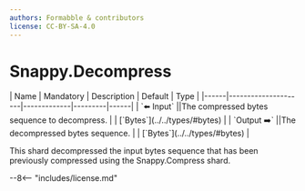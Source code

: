 ```yaml
---
authors: Formabble & contributors
license: CC-BY-SA-4.0
---
```



# Snappy.Decompress

<div class="sh-parameters" markdown="1">
| Name | Mandatory | Description | Default | Type |
|------|---------------------|-------------|---------|------|
| `⬅️ Input` ||The compressed bytes sequence to decompress. | | [`Bytes`](../../types/#bytes) |
| `Output ➡️` ||The decompressed bytes sequence. | | [`Bytes`](../../types/#bytes) |

</div>

This shard decompressed the input bytes sequence that has been previously compressed using the Snappy.Compress shard.

--8<-- "includes/license.md"

